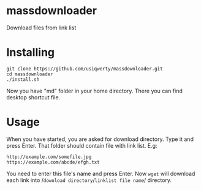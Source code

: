 # massdownloader
Download files from link list
# Installing
```
git clone https://github.com/usiqwerty/massdownloader.git
cd massdownloader
./install.sh
```
Now you have "md" folder in your home directory. There you can find desktop shortcut file.
# Usage
When you have started, you are asked for download directory. Type it and press Enter. That folder should contain file with link list. E.g:
```
http://example.com/somefile.jpg
https://example.com/abcde/efgh.txt
```
You need to enter this file's name and press Enter.
Now `wget` will download each link into /`download directory`/`linklist file name`/ directory.
